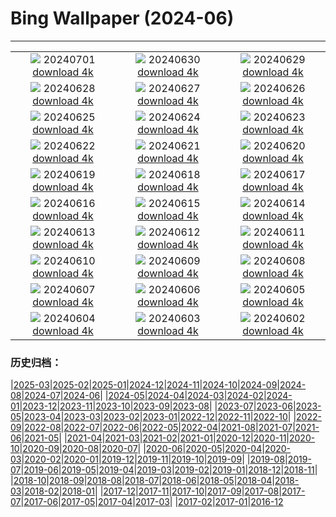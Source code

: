 # Bing Wallpaper (2024-06)
**************
| | | |
| :----: | :----: | :----: |
| ![](https://www.bing.com/th?id=OHR.FisgardLighthouse_FR-FR7596685906_1920x1080.jpg) 20240701 [download 4k](https://www.bing.com/th?id=OHR.FisgardLighthouse_FR-FR7596685906_UHD.jpg) | ![](https://www.bing.com/th?id=OHR.UbudBali_FR-FR6392717738_1920x1080.jpg) 20240630 [download 4k](https://www.bing.com/th?id=OHR.UbudBali_FR-FR6392717738_UHD.jpg) | ![](https://www.bing.com/th?id=OHR.TourCorsica_FR-FR6133264090_1920x1080.jpg) 20240629 [download 4k](https://www.bing.com/th?id=OHR.TourCorsica_FR-FR6133264090_UHD.jpg) |
| ![](https://www.bing.com/th?id=OHR.ParisPrideParade_FR-FR5537567713_1920x1080.jpg) 20240628 [download 4k](https://www.bing.com/th?id=OHR.ParisPrideParade_FR-FR5537567713_UHD.jpg) | ![](https://www.bing.com/th?id=OHR.FlorenceDuomo_FR-FR6562213181_1920x1080.jpg) 20240627 [download 4k](https://www.bing.com/th?id=OHR.FlorenceDuomo_FR-FR6562213181_UHD.jpg) | ![](https://www.bing.com/th?id=OHR.CardinalfishAnemone_FR-FR6379434981_1920x1080.jpg) 20240626 [download 4k](https://www.bing.com/th?id=OHR.CardinalfishAnemone_FR-FR6379434981_UHD.jpg) |
| ![](https://www.bing.com/th?id=OHR.FireWave_FR-FR6210914317_1920x1080.jpg) 20240625 [download 4k](https://www.bing.com/th?id=OHR.FireWave_FR-FR6210914317_UHD.jpg) | ![](https://www.bing.com/th?id=OHR.FloresIsland_FR-FR5999028657_1920x1080.jpg) 20240624 [download 4k](https://www.bing.com/th?id=OHR.FloresIsland_FR-FR5999028657_UHD.jpg) | ![](https://www.bing.com/th?id=OHR.DhakaBangladesh_FR-FR5797372230_1920x1080.jpg) 20240623 [download 4k](https://www.bing.com/th?id=OHR.DhakaBangladesh_FR-FR5797372230_UHD.jpg) |
| ![](https://www.bing.com/th?id=OHR.BrazilRainforest_FR-FR5609224020_1920x1080.jpg) 20240622 [download 4k](https://www.bing.com/th?id=OHR.BrazilRainforest_FR-FR5609224020_UHD.jpg) | ![](https://www.bing.com/th?id=OHR.MusicDayToulouse_FR-FR5434347440_1920x1080.jpg) 20240621 [download 4k](https://www.bing.com/th?id=OHR.MusicDayToulouse_FR-FR5434347440_UHD.jpg) | ![](https://www.bing.com/th?id=OHR.KokinoMacedonia_FR-FR5105619878_1920x1080.jpg) 20240620 [download 4k](https://www.bing.com/th?id=OHR.KokinoMacedonia_FR-FR5105619878_UHD.jpg) |
| ![](https://www.bing.com/th?id=OHR.CuxhavenTower_FR-FR4564976759_1920x1080.jpg) 20240619 [download 4k](https://www.bing.com/th?id=OHR.CuxhavenTower_FR-FR4564976759_UHD.jpg) | ![](https://www.bing.com/th?id=OHR.LupinIceland_FR-FR4349851245_1920x1080.jpg) 20240618 [download 4k](https://www.bing.com/th?id=OHR.LupinIceland_FR-FR4349851245_UHD.jpg) | ![](https://www.bing.com/th?id=OHR.FortCigogne_FR-FR4151283347_1920x1080.jpg) 20240617 [download 4k](https://www.bing.com/th?id=OHR.FortCigogne_FR-FR4151283347_UHD.jpg) |
| ![](https://www.bing.com/th?id=OHR.RedFoxDad_FR-FR3371995571_1920x1080.jpg) 20240616 [download 4k](https://www.bing.com/th?id=OHR.RedFoxDad_FR-FR3371995571_UHD.jpg) | ![](https://www.bing.com/th?id=OHR.NazareWave_FR-FR3133568548_1920x1080.jpg) 20240615 [download 4k](https://www.bing.com/th?id=OHR.NazareWave_FR-FR3133568548_UHD.jpg) | ![](https://www.bing.com/th?id=OHR.PeggysCove_FR-FR2777171937_1920x1080.jpg) 20240614 [download 4k](https://www.bing.com/th?id=OHR.PeggysCove_FR-FR2777171937_UHD.jpg) |
| ![](https://www.bing.com/th?id=OHR.RegistanUzbekistan_FR-FR4384753959_1920x1080.jpg) 20240613 [download 4k](https://www.bing.com/th?id=OHR.RegistanUzbekistan_FR-FR4384753959_UHD.jpg) | ![](https://www.bing.com/th?id=OHR.BigBendMilkyWay_FR-FR4230024049_1920x1080.jpg) 20240612 [download 4k](https://www.bing.com/th?id=OHR.BigBendMilkyWay_FR-FR4230024049_UHD.jpg) | ![](https://www.bing.com/th?id=OHR.GemsbokBotswana_FR-FR4043133584_1920x1080.jpg) 20240611 [download 4k](https://www.bing.com/th?id=OHR.GemsbokBotswana_FR-FR4043133584_UHD.jpg) |
| ![](https://www.bing.com/th?id=OHR.OsakaNight_FR-FR3842044387_1920x1080.jpg) 20240610 [download 4k](https://www.bing.com/th?id=OHR.OsakaNight_FR-FR3842044387_UHD.jpg) | ![](https://www.bing.com/th?id=OHR.BardenasBiosphere_FR-FR3427127743_1920x1080.jpg) 20240609 [download 4k](https://www.bing.com/th?id=OHR.BardenasBiosphere_FR-FR3427127743_UHD.jpg) | ![](https://www.bing.com/th?id=OHR.KillikRiverAlaska_FR-FR3251837973_1920x1080.jpg) 20240608 [download 4k](https://www.bing.com/th?id=OHR.KillikRiverAlaska_FR-FR3251837973_UHD.jpg) |
| ![](https://www.bing.com/th?id=OHR.HumpbackFamily_FR-FR3059562315_1920x1080.jpg) 20240607 [download 4k](https://www.bing.com/th?id=OHR.HumpbackFamily_FR-FR3059562315_UHD.jpg) | ![](https://www.bing.com/th?id=OHR.LesBravesNormandy_FR-FR2799777837_1920x1080.jpg) 20240606 [download 4k](https://www.bing.com/th?id=OHR.LesBravesNormandy_FR-FR2799777837_UHD.jpg) | ![](https://www.bing.com/th?id=OHR.MadagascarRiver_FR-FR2602472406_1920x1080.jpg) 20240605 [download 4k](https://www.bing.com/th?id=OHR.MadagascarRiver_FR-FR2602472406_UHD.jpg) |
| ![](https://www.bing.com/th?id=OHR.ChestnutBeeEater_FR-FR2288715924_1920x1080.jpg) 20240604 [download 4k](https://www.bing.com/th?id=OHR.ChestnutBeeEater_FR-FR2288715924_UHD.jpg) | ![](https://www.bing.com/th?id=OHR.CopenhagenBicycles_FR-FR1244854988_1920x1080.jpg) 20240603 [download 4k](https://www.bing.com/th?id=OHR.CopenhagenBicycles_FR-FR1244854988_UHD.jpg) | ![](https://www.bing.com/th?id=OHR.MenRuz_FR-FR1588544538_1920x1080.jpg) 20240602 [download 4k](https://www.bing.com/th?id=OHR.MenRuz_FR-FR1588544538_UHD.jpg) |

### 历史归档：

|[2025-03](2025-03/2025-03.md)|[2025-02](2025-02/2025-02.md)|[2025-01](2025-01/2025-01.md)|[2024-12](2024-12/2024-12.md)|[2024-11](2024-11/2024-11.md)|[2024-10](2024-10/2024-10.md)|[2024-09](2024-09/2024-09.md)|[2024-08](2024-08/2024-08.md)|[2024-07](2024-07/2024-07.md)|[2024-06](2024-06/2024-06.md)|
|[2024-05](2024-05/2024-05.md)|[2024-04](2024-04/2024-04.md)|[2024-03](2024-03/2024-03.md)|[2024-02](2024-02/2024-02.md)|[2024-01](2024-01/2024-01.md)|[2023-12](2023-12/2023-12.md)|[2023-11](2023-11/2023-11.md)|[2023-10](2023-10/2023-10.md)|[2023-09](2023-09/2023-09.md)|[2023-08](2023-08/2023-08.md)|
|[2023-07](2023-07/2023-07.md)|[2023-06](2023-06/2023-06.md)|[2023-05](2023-05/2023-05.md)|[2023-04](2023-04/2023-04.md)|[2023-03](2023-03/2023-03.md)|[2023-02](2023-02/2023-02.md)|[2023-01](2023-01/2023-01.md)|[2022-12](2022-12/2022-12.md)|[2022-11](2022-11/2022-11.md)|[2022-10](2022-10/2022-10.md)|
|[2022-09](2022-09/2022-09.md)|[2022-08](2022-08/2022-08.md)|[2022-07](2022-07/2022-07.md)|[2022-06](2022-06/2022-06.md)|[2022-05](2022-05/2022-05.md)|[2022-04](2022-04/2022-04.md)|[2021-08](2021-08/2021-08.md)|[2021-07](2021-07/2021-07.md)|[2021-06](2021-06/2021-06.md)|[2021-05](2021-05/2021-05.md)|
|[2021-04](2021-04/2021-04.md)|[2021-03](2021-03/2021-03.md)|[2021-02](2021-02/2021-02.md)|[2021-01](2021-01/2021-01.md)|[2020-12](2020-12/2020-12.md)|[2020-11](2020-11/2020-11.md)|[2020-10](2020-10/2020-10.md)|[2020-09](2020-09/2020-09.md)|[2020-08](2020-08/2020-08.md)|[2020-07](2020-07/2020-07.md)|
|[2020-06](2020-06/2020-06.md)|[2020-05](2020-05/2020-05.md)|[2020-04](2020-04/2020-04.md)|[2020-03](2020-03/2020-03.md)|[2020-02](2020-02/2020-02.md)|[2020-01](2020-01/2020-01.md)|[2019-12](2019-12/2019-12.md)|[2019-11](2019-11/2019-11.md)|[2019-10](2019-10/2019-10.md)|[2019-09](2019-09/2019-09.md)|
|[2019-08](2019-08/2019-08.md)|[2019-07](2019-07/2019-07.md)|[2019-06](2019-06/2019-06.md)|[2019-05](2019-05/2019-05.md)|[2019-04](2019-04/2019-04.md)|[2019-03](2019-03/2019-03.md)|[2019-02](2019-02/2019-02.md)|[2019-01](2019-01/2019-01.md)|[2018-12](2018-12/2018-12.md)|[2018-11](2018-11/2018-11.md)|
|[2018-10](2018-10/2018-10.md)|[2018-09](2018-09/2018-09.md)|[2018-08](2018-08/2018-08.md)|[2018-07](2018-07/2018-07.md)|[2018-06](2018-06/2018-06.md)|[2018-05](2018-05/2018-05.md)|[2018-04](2018-04/2018-04.md)|[2018-03](2018-03/2018-03.md)|[2018-02](2018-02/2018-02.md)|[2018-01](2018-01/2018-01.md)|
|[2017-12](2017-12/2017-12.md)|[2017-11](2017-11/2017-11.md)|[2017-10](2017-10/2017-10.md)|[2017-09](2017-09/2017-09.md)|[2017-08](2017-08/2017-08.md)|[2017-07](2017-07/2017-07.md)|[2017-06](2017-06/2017-06.md)|[2017-05](2017-05/2017-05.md)|[2017-04](2017-04/2017-04.md)|[2017-03](2017-03/2017-03.md)|
|[2017-02](2017-02/2017-02.md)|[2017-01](2017-01/2017-01.md)|[2016-12](2016-12/2016-12.md)